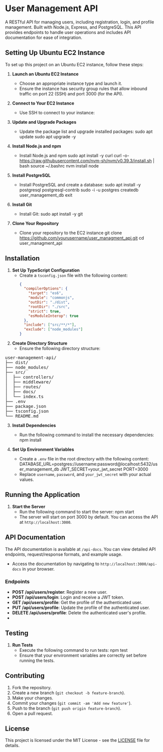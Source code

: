 # User Management API
A RESTful API for managing users, including registration, login, and profile management. Built with Node.js, Express, and PostgreSQL. This API provides endpoints to handle user operations and includes API documentation for ease of integration.

## Setting Up Ubuntu EC2 Instance
To set up this project on an Ubuntu EC2 instance, follow these steps:

1. **Launch an Ubuntu EC2 Instance**
   - Choose an appropriate instance type and launch it.
   - Ensure the instance has security group rules that allow inbound traffic on port 22 (SSH) and port 3000 (for the API).

2. **Connect to Your EC2 Instance**
   - Use SSH to connect to your instance:
    
3. **Update and Upgrade Packages**
   - Update the package list and upgrade installed packages:
     sudo apt update
     sudo apt upgrade -y

4. **Install Node.js and npm**
   - Install Node.js and npm 
     sudo apt install -y curl
     curl -o- https://raw.githubusercontent.com/nvm-sh/nvm/v0.39.3/install.sh | bash
     source ~/.bashrc
     nvm install node

5. **Install PostgreSQL**
   - Install PostgreSQL and create a database:
     sudo apt install -y postgresql postgresql-contrib
     sudo -i -u postgres
     createdb user_management_db
     exit

6. **Install Git**
   - Install Git:
     sudo apt install -y git

7. **Clone Your Repository**
   - Clone your repository to the EC2 instance
     git clone https://github.com/yourusername/user_managment_api.git
     cd user_managment_api
  
## Installation
1. **Set Up TypeScript Configuration**
   - Create a `tsconfig.json` file with the following content:
     ```json
     {
       "compilerOptions": {
         "target": "es6",
         "module": "commonjs",
         "outDir": "./dist",
         "rootDir": "./src",
         "strict": true,
         "esModuleInterop": true
       },
       "include": ["src/**/*"],
       "exclude": ["node_modules"]
     }

2. **Create Directory Structure**
   - Ensure the following directory structure:
<pre>
user-management-api/
├── dist/          
├── node_modules/    
├── src/          
│  ├── controllers/     
│  ├── middleware/     
│  ├── routes/       
│  ├── docs/        
│  └── index.ts       
├── .env           
├── package.json       
├── tsconfig.json      
└── README.md        
</pre>

3. **Install Dependencies**
   - Run the following command to install the necessary dependencies:
     npm install
     
4. **Set Up Environment Variables**
   - Create a `.env` file in the root directory with the following content:
     DATABASE_URL=postgres://username:password@localhost:5432/user_management_db
     JWT_SECRET=your_jwt_secret
     PORT=3000
   - Replace `username`, `password`, and `your_jwt_secret` with your actual values.

## Running the Application
1. **Start the Server**
   - Run the following command to start the server:
     npm start
   - The server will start on port 3000 by default. You can access the API at `http://localhost:3000`.

## API Documentation
The API documentation is available at `/api-docs`. You can view detailed API endpoints, request/response formats, and example usage.
- Access the documentation by navigating to `http://localhost:3000/api-docs` in your browser.

### Endpoints
- **POST /api/users/register**: Register a new user.
- **POST /api/users/login**: Login and receive a JWT token.
- **GET /api/users/profile**: Get the profile of the authenticated user.
- **PUT /api/users/profile**: Update the profile of the authenticated user.
- **DELETE /api/users/profile**: Delete the authenticated user's profile.
- 
## Testing
1. **Run Tests**
   - Execute the following command to run tests:
     npm test
   - Ensure that your environment variables are correctly set before running the tests.

## Contributing
1. Fork the repository.
2. Create a new branch (`git checkout -b feature-branch`).
3. Make your changes.
4. Commit your changes (`git commit -am 'Add new feature'`).
5. Push to the branch (`git push origin feature-branch`).
6. Open a pull request.

## License
This project is licensed under the MIT License - see the [LICENSE](LICENSE) file for details.

